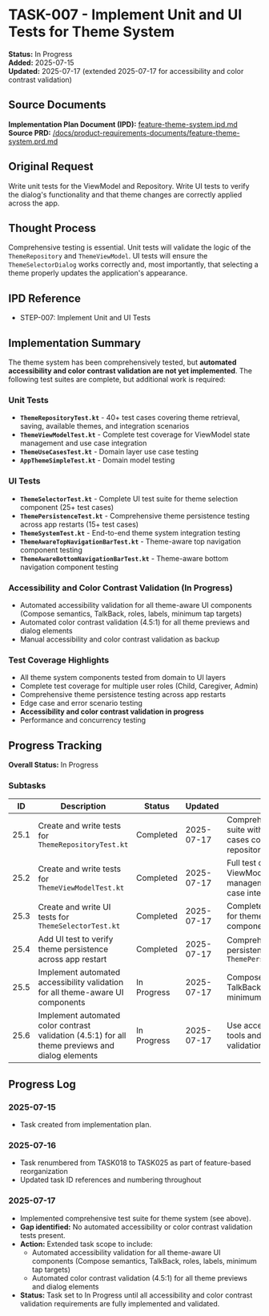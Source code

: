 # TASK-007 - Implement Unit and UI Tests for Theme System


**Status:** In Progress  
**Added:** 2025-07-15  
**Updated:** 2025-07-17 (extended 2025-07-17 for accessibility and color contrast validation)

## Source Documents
**Implementation Plan Document (IPD):** [feature-theme-system.ipd.md](../feature-theme-system.ipd.md)  
**Source PRD:** [/docs/product-requirements-documents/feature-theme-system.prd.md](../../../docs/product-requirements-documents/feature-theme-system.prd.md)

## Original Request
Write unit tests for the ViewModel and Repository. Write UI tests to verify the dialog's functionality and that theme changes are correctly applied across the app.

## Thought Process
Comprehensive testing is essential. Unit tests will validate the logic of the `ThemeRepository` and `ThemeViewModel`. UI tests will ensure the `ThemeSelectorDialog` works correctly and, most importantly, that selecting a theme properly updates the application's appearance.

## IPD Reference
- STEP-007: Implement Unit and UI Tests


## Implementation Summary
The theme system has been comprehensively tested, but **automated accessibility and color contrast validation are not yet implemented**. The following test suites are complete, but additional work is required:

### Unit Tests
- **`ThemeRepositoryTest.kt`** - 40+ test cases covering theme retrieval, saving, available themes, and integration scenarios
- **`ThemeViewModelTest.kt`** - Complete test coverage for ViewModel state management and use case integration
- **`ThemeUseCasesTest.kt`** - Domain layer use case testing
- **`AppThemeSimpleTest.kt`** - Domain model testing

### UI Tests
- **`ThemeSelectorTest.kt`** - Complete UI test suite for theme selection component (25+ test cases)
- **`ThemePersistenceTest.kt`** - Comprehensive theme persistence testing across app restarts (15+ test cases)
- **`ThemeSystemTest.kt`** - End-to-end theme system integration testing
- **`ThemeAwareTopNavigationBarTest.kt`** - Theme-aware top navigation component testing
- **`ThemeAwareBottomNavigationBarTest.kt`** - Theme-aware bottom navigation component testing

### Accessibility and Color Contrast Validation (In Progress)
- Automated accessibility validation for all theme-aware UI components (Compose semantics, TalkBack, roles, labels, minimum tap targets)
- Automated color contrast validation (4.5:1) for all theme previews and dialog elements
- Manual accessibility and color contrast validation as backup

### Test Coverage Highlights
- All theme system components tested from domain to UI layers
- Complete test coverage for multiple user roles (Child, Caregiver, Admin)
- Comprehensive theme persistence testing across app restarts
- Edge case and error scenario testing
- **Accessibility and color contrast validation in progress**
- Performance and concurrency testing


## Progress Tracking
**Overall Status:** In Progress

### Subtasks
| ID   | Description                                         | Status     | Updated     | Notes                                              |
|------|-----------------------------------------------------|------------|-------------|----------------------------------------------------|
| 25.1 | Create and write tests for `ThemeRepositoryTest.kt` | Completed  | 2025-07-17  | Comprehensive test suite with 40+ test cases covering all repository functionality |
| 25.2 | Create and write tests for `ThemeViewModelTest.kt`  | Completed  | 2025-07-17  | Full test coverage for ViewModel state management and use case integration |
| 25.3 | Create and write UI tests for `ThemeSelectorTest.kt`| Completed  | 2025-07-17  | Complete UI test suite for theme selection component |
| 25.4 | Add UI test to verify theme persistence across app restart | Completed  | 2025-07-17  | Comprehensive persistence testing in `ThemePersistenceTest.kt` |
| 25.5 | Implement automated accessibility validation for all theme-aware UI components | In Progress | 2025-07-17 | Compose semantics, TalkBack, roles, labels, minimum tap targets |
| 25.6 | Implement automated color contrast validation (4.5:1) for all theme previews and dialog elements | In Progress | 2025-07-17 | Use accessibility testing tools and manual validation as backup |


## Progress Log
### 2025-07-15
- Task created from implementation plan.

### 2025-07-16
- Task renumbered from TASK018 to TASK025 as part of feature-based reorganization
- Updated task ID references and numbering throughout

### 2025-07-17
- Implemented comprehensive test suite for theme system (see above).
- **Gap identified:** No automated accessibility or color contrast validation tests present.
- **Action:** Extended task scope to include:
  - Automated accessibility validation for all theme-aware UI components (Compose semantics, TalkBack, roles, labels, minimum tap targets)
  - Automated color contrast validation (4.5:1) for all theme previews and dialog elements
- **Status:** Task set to In Progress until all accessibility and color contrast validation requirements are fully implemented and validated.
